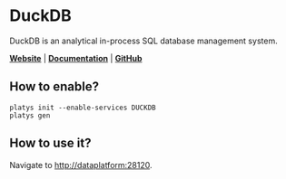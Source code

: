 # DuckDB

DuckDB is an analytical in-process SQL database management system.

**[Website](https://duckdb.org/)** | **[Documentation](https://duckdb.org/docs/stable/)** | **[GitHub](https://github.com/duckdb/duckdb)**

## How to enable?

```
platys init --enable-services DUCKDB
platys gen
```

## How to use it?

Navigate to <http://dataplatform:28120>.